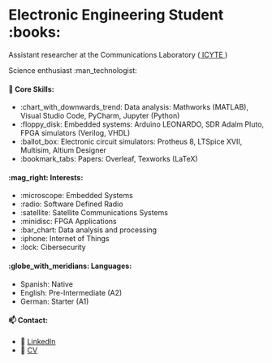 <h1> Electronic Engineering Student  :books: </h1>

<p>  Assistant researcher at the Communications Laboratory (<a href='https://icyte.conicet.gov.ar/'> ICYTE </a>)</p>
<p>  Science enthusiast :man_technologist:</p>


<h4>🧠 Core Skills:</h4>

<ul>
    <li>  :chart_with_downwards_trend: Data analysis: Mathworks (MATLAB), Visual Studio Code, PyCharm, Jupyter (Python) </li>
    <li>  :floppy_disk: Embedded systems: Arduino LEONARDO, SDR Adalm Pluto, FPGA simulators (Verilog, VHDL) </li>
    <li>  :ballot_box: Electronic circuit simulators: Protheus 8, LTSpice XVII, Multisim, Altium Designer </li>
    <li>  :bookmark_tabs: Papers: Overleaf, Texworks (LaTeX) </li>
 
</ul>  

<h4>:mag_right: Interests: </h4>

<ul>
    <li> :microscope: Embedded Systems </li>
    <li> :radio: Software Defined Radio </li>
    <li> :satellite: Satellite Communications Systems </li>
    <li> :minidisc: FPGA Applications </li>
    <li> :bar_chart: Data analysis and processing</li>
    <li> :iphone:  Internet of Things </li>
    <li> :lock: Cibersecurity </li>           
</ul>

<h4>:globe_with_meridians: Languages:</h4>

<ul>
    <li> Spanish: Native</li>
    <li> English: Pre-Intermediate (A2)</li>
    <li> German: Starter (A1)</li>  
</ul>

<h4>📫 Contact:</h4>

<ul>
  
   <li>📧 <a href='https://www.linkedin.com/in/vazquezleonardodavid'> LinkedIn </a> </li>
   <li>📜 <a href='https://github.com/leonardovazquez/Certificados/blob/0ed48802432f576eaacf0d41f0dc96d9d4572584/CV%20-%20VAZQUEZ%20LEONARDO%20DAVID.pdf'> CV </a> </li>
  
</ul>

